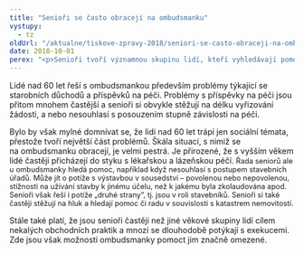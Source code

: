 ```yaml
---
title: "Senioři se často obracejí na ombudsmanku"
vystupy:
  - tz
oldUrl: "/aktualne/tiskove-zpravy-2018/seniori-se-casto-obraceji-na-ombudsmanku"
date: 2018-10-01
perex: "<p>Senioři tvoří významnou skupinu lidí, kteří vyhledávají pomoc ombudsmanky. Ročně jich více než 2000 podá podnět k šetření ve své záležitosti. Právům dalších několika tisíců seniorů, podmínkách, v nichž žijí a péči, které se jim  se pak ombudsmanka věnuje i v rámci provádění návštěv např. domovů pro seniory, léčeben pro dlouhodobě nemocné aj.</p>"
---
```


<!-- imported from the old website -->

<p>Lidé nad 60 let řeší s ombudsmankou především problémy týkající se starobních důchodů a příspěvků na péči. Problémy s příspěvky na péči jsou přitom mnohem častější a senioři si obvykle stěžují na délku vyřizování žádosti, a nebo nesouhlasí s posouzením stupně závislosti na péči. </p> <p>Bylo by však mylné domnívat se, že lidi nad 60 let trápí jen sociální témata, přestože tvoří největší část problémů. Škála situací, s nimiž se na ombudsmanku obracejí, je velmi pestrá. Je přirozené, že s vyšším věkem lidé častěji přicházejí do styku s lékařskou a lázeňskou péčí. <span style="font-size: 12.8px;">Řada seniorů ale u ombudsmanky hledá pomoc, například když nesouhlasí s postupem stavebních úřadů. Může jít o potíže s výstavbou v sousedství – povolenou nebo nepovolenou, stížnosti na užívání stavby k jinému účelu, než k jakému byla zkolaudována apod. Senioři však řeší i potíže „druhé strany“, tj. jsou v roli stavebníků. Senioři si také častěji stěžují na hluk a hledají pomoc či radu v souvislosti s katastrem nemovitostí.</span></p><p>Stále také platí, že jsou senioři častěji než jiné věkové skupiny lidí cílem nekalých obchodních praktik a mnozí se dlouhodobě potýkají s exekucemi. Zde jsou však možnosti ombudsmanky pomoct jim značně omezené.</p>

